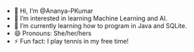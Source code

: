 - 👋 Hi, I’m @Ananya-PKumar
- 👀 I’m interested in learning Machine Learning and AI.
- 🌱 I’m currently learning how to program in Java and SQLite.
- 😄 Pronouns: She/her/hers
- ⚡ Fun fact: I play tennis in my free time!

<!---
Ananya-PKumar/Ananya-PKumar is a ✨ special ✨ repository because its `README.md` (this file) appears on your GitHub profile.
You can click the Preview link to take a look at your changes.
--->
